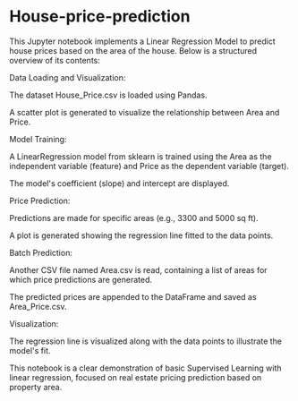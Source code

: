 # House-price-prediction
This Jupyter notebook implements a Linear Regression Model to predict house prices based on the area of the house. Below is a structured overview of its contents:

Data Loading and Visualization:

The dataset House_Price.csv is loaded using Pandas.

A scatter plot is generated to visualize the relationship between Area and Price.

Model Training:

A LinearRegression model from sklearn is trained using the Area as the independent variable (feature) and Price as the dependent variable (target).

The model's coefficient (slope) and intercept are displayed.

Price Prediction:

Predictions are made for specific areas (e.g., 3300 and 5000 sq ft).

A plot is generated showing the regression line fitted to the data points.

Batch Prediction:

Another CSV file named Area.csv is read, containing a list of areas for which price predictions are generated.

The predicted prices are appended to the DataFrame and saved as Area_Price.csv.

Visualization:

The regression line is visualized along with the data points to illustrate the model's fit.

This notebook is a clear demonstration of basic Supervised Learning with linear regression, focused on real estate pricing prediction based on property area.
